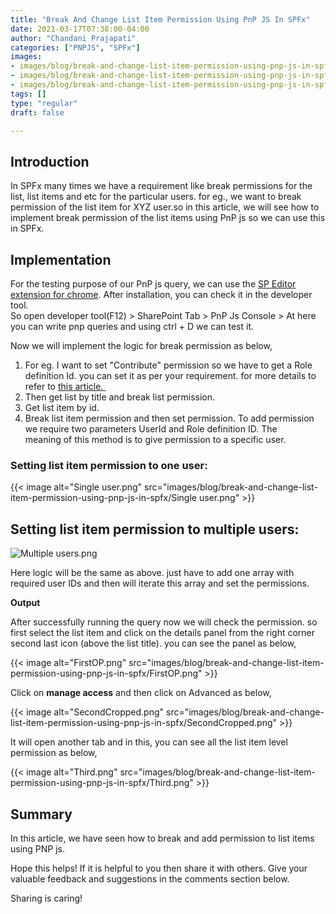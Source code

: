 ```yaml
---
title: "Break And Change List Item Permission Using PnP JS In SPFx"
date: 2021-03-17T07:38:00-04:00
author: "Chandani Prajapati"
categories: ["PNPJS", "SPFx"]
images:
- images/blog/break-and-change-list-item-permission-using-pnp-js-in-spfx/FirstOP.png
- images/blog/break-and-change-list-item-permission-using-pnp-js-in-spfx/SecondCropped.png
- images/blog/break-and-change-list-item-permission-using-pnp-js-in-spfx/Third.png
tags: []
type: "regular"
draft: false

---
```


## Introduction

In SPFx many times we have a requirement like break permissions for the
list, list items and etc for the particular users. for eg., we want to
break permission of the list item for XYZ user.so in this article, we will see how to implement break permission of the
list items using PnP js so we can use this in SPFx.

## Implementation

For the testing purpose of our PnP js query, we can use the [SP Editor
extension for
chrome](https://chrome.google.com/webstore/detail/sp-editor/ecblfcmjnbbgaojblcpmjoamegpbodhd?hl=en).
After installation, you can check it in the developer tool. \
So open developer tool(F12) \> SharePoint Tab \> PnP Js Console \> At
here you can write pnp queries and using ctrl + D we can test it.

Now we will implement the logic for break permission as below,
1.  For eg. I want to set \"Contribute\" permission so we have to get a
    Role definition Id. you can set it as per your requirement. for more
    details to refer
    to [this article. ](https://pnp.github.io/pnpjs/sp/security/#role-definitions)
2.  Then get list by title and break list permission. 
3.  Get list item by id. 
4.  Break list item permission and then set permission. To add
    permission we require two parameters UserId and Role definition ID.
    The meaning of this method is to give permission to a specific user.

### Setting list item permission to one user:

{{< image alt="Single user.png" src="images/blog/break-and-change-list-item-permission-using-pnp-js-in-spfx/Single user.png" >}}

## Setting list item permission to multiple users:

![Multiple users.png](https://techcommunity.microsoft.com/t5/image/serverpage/image-id/264763i84749D19C5917FD1/image-size/large?v=v2&px=999)

Here logic will be the same as above. just have to add one array with
required user IDs and then will iterate this array and set the
permissions.

**Output**

After successfully running the query now we will check the permission.
so first select the list item and click on the details panel from the
right corner second last icon (above the list title). you can see the
panel as below,

{{< image alt="FirstOP.png" src="images/blog/break-and-change-list-item-permission-using-pnp-js-in-spfx/FirstOP.png" >}}

Click on **manage access** and then click on Advanced as below,


{{< image alt="SecondCropped.png" src="images/blog/break-and-change-list-item-permission-using-pnp-js-in-spfx/SecondCropped.png" >}}

It will open another tab and in this, you can see all the list item
level permission as below,

{{< image alt="Third.png" src="images/blog/break-and-change-list-item-permission-using-pnp-js-in-spfx/Third.png" >}}

## Summary

In this article, we have seen how to break and add permission to list
items using PNP js.

Hope this helps! If it is helpful to you then share it with others. Give
your valuable feedback and suggestions in the comments section below.

Sharing is caring!
